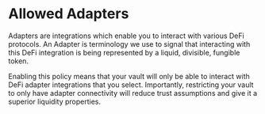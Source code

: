 # Allowed Adapters

Adapters are integrations which enable you to interact with various DeFi protocols. An Adapter is terminology we use to signal that interacting with this DeFi integration is being represented by a liquid, divisible, fungible token.&#x20;

Enabling this policy means that your vault will only be able to interact with DeFi adapter integrations that you select. Importantly, restricting your vault to only have adapter connectivity will reduce trust assumptions and give it a superior liquidity properties.
